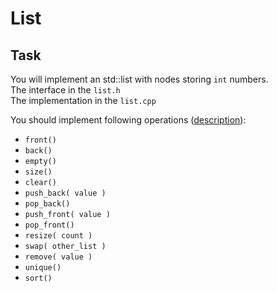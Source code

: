 # List

## Task

You will implement an std::list with nodes storing `int` numbers.</br>
The interface in the `list.h`</br>
The implementation in the `list.cpp`

You should implement following operations ([description](https://en.cppreference.com/w/cpp/container/list)):
* `front()`
* `back()`
* `empty()`
* `size()` 
* `clear()`
* `push_back( value )`
* `pop_back()`
* `push_front( value )`
* `pop_front()`
* `resize( count )`
* `swap( other_list )`
* `remove( value )`
* `unique()`
* `sort()`